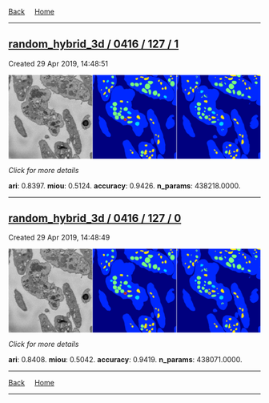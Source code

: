 
[Back](..)&nbsp;&nbsp;&nbsp;&nbsp;&nbsp;[Home](https://leapmanlab.github.io/snapshots)

---

<div class="summary"><a href="1"><h2>random_hybrid_3d / 0416 / 127 / 1</h2></a><p>Created 29 Apr 2019, 14:48:51
</p><a href="1"><img src="1/media/summary.png" align="center"></a><p>
<i>Click for more details</i>
</p></div>

**ari**: 0.8397. **miou**: 0.5124. **accuracy**: 0.9426. **n_params**: 438218.0000. 

---

<div class="summary"><a href="0"><h2>random_hybrid_3d / 0416 / 127 / 0</h2></a><p>Created 29 Apr 2019, 14:48:49
</p><a href="0"><img src="0/media/summary.png" align="center"></a><p>
<i>Click for more details</i>
</p></div>

**ari**: 0.8408. **miou**: 0.5042. **accuracy**: 0.9419. **n_params**: 438071.0000. 

---

[Back](..)&nbsp;&nbsp;&nbsp;&nbsp;&nbsp;[Home](https://leapmanlab.github.io/snapshots)

---